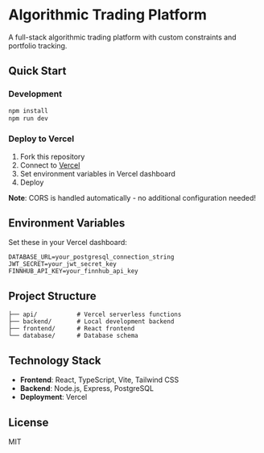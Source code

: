 # Algorithmic Trading Platform

A full-stack algorithmic trading platform with custom constraints and portfolio tracking.

## Quick Start

### Development
```bash
npm install
npm run dev
```

### Deploy to Vercel
1. Fork this repository
2. Connect to [Vercel](https://vercel.com)
3. Set environment variables in Vercel dashboard
4. Deploy

**Note**: CORS is handled automatically - no additional configuration needed!

## Environment Variables

Set these in your Vercel dashboard:

```env
DATABASE_URL=your_postgresql_connection_string
JWT_SECRET=your_jwt_secret_key
FINNHUB_API_KEY=your_finnhub_api_key
```

## Project Structure

```
├── api/           # Vercel serverless functions
├── backend/       # Local development backend
├── frontend/      # React frontend
└── database/      # Database schema
```

## Technology Stack

- **Frontend**: React, TypeScript, Vite, Tailwind CSS
- **Backend**: Node.js, Express, PostgreSQL
- **Deployment**: Vercel

## License

MIT